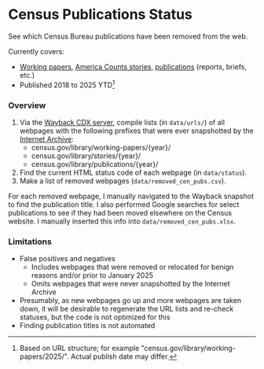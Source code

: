 # Census Publications Status

See which Census Bureau publications have been removed from the web.

Currently covers:

-   [Working papers](https://www.census.gov/library/working-papers.html), [America Counts stories](https://www.census.gov/AmericaCounts), [publications](https://www.census.gov/library/publications.html) (reports, briefs, etc.)
-   Published 2018 to 2025 YTD[^readme-1]

[^readme-1]: Based on URL structure; for example "census.gov/library/working-papers/2025/". Actual publish date may differ.

### Overview

1.  Via the [Wayback CDX server](https://github.com/internetarchive/wayback/tree/master/wayback-cdx-server#readme), compile lists (in `data/urls/`) of all webpages with the following prefixes that were ever snapshotted by the [Internet Archive](https://archive.org/):
    -   census.gov/library/working-papers/{year}/
    -   census.gov/library/stories/{year}/
    -   census.gov/library/publications/{year}/
2.  Find the current HTML status code of each webpage (in `data/status`).
3.  Make a list of removed webpages (`data/removed_cen_pubs.csv`).

For each removed webpage, I manually navigated to the Wayback snapshot to find the publication title. I also performed Google searches for select publications to see if they had been moved elsewhere on the Census website. I manually inserted this info into `data/removed_cen_pubs.xlsx`.

### Limitations

-   False positives and negatives
    -   Includes webpages that were removed or relocated for benign reasons and/or prior to January 2025
    -   Omits webpages that were never snapshotted by the Internet Archive
-   Presumably, as new webpages go up and more webpages are taken down, it will be desirable to regenerate the URL lists and re-check statuses, but the code is not optimized for this
-   Finding publication titles is not automated